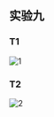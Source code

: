 ## 实验九

### T1

![1](https://dwj-oss.oss-cn-nanjing.aliyuncs.com/images/202408131639404.png)



### T2

![2](https://dwj-oss.oss-cn-nanjing.aliyuncs.com/images/202408131639113.png)

